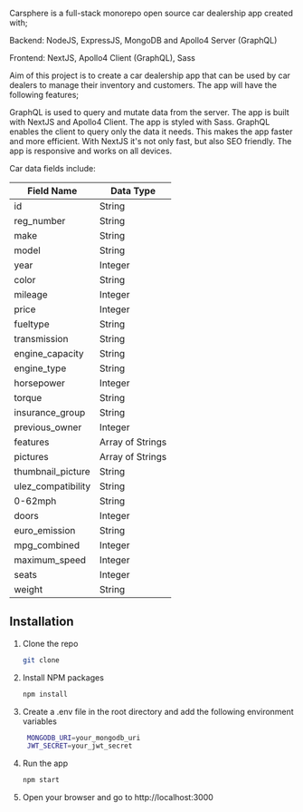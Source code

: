 Carsphere is a full-stack monorepo open source car dealership app created with;

Backend: NodeJS, ExpressJS, MongoDB and Apollo4 Server (GraphQL)

Frontend: NextJS, Apollo4 Client (GraphQL), Sass

Aim of this project is to create a car dealership app that can be used by car dealers to manage their inventory and customers. The app will have the following features;

GraphQL is used to query and mutate data from the server. The app is built with NextJS and Apollo4 Client. The app is styled with Sass. GraphQL enables the client to query only the data it needs. This makes the app faster and more efficient. With NextJS it's not only fast, but also SEO friendly. The app is responsive and works on all devices.

Car data fields include:

| Field Name         | Data Type        |
| ------------------ | ---------------- |
| id                 | String           |
| reg_number         | String           |
| make               | String           |
| model              | String           |
| year               | Integer          |
| color              | String           |
| mileage            | Integer          |
| price              | Integer          |
| fueltype           | String           |
| transmission       | String           |
| engine_capacity    | String           |
| engine_type        | String           |
| horsepower         | Integer          |
| torque             | String           |
| insurance_group    | String           |
| previous_owner     | Integer          |
| features           | Array of Strings |
| pictures           | Array of Strings |
| thumbnail_picture  | String           |
| ulez_compatibility | String           |
| 0-62mph            | String           |
| doors              | Integer          |
| euro_emission      | String           |
| mpg_combined       | Integer          |
| maximum_speed      | Integer          |
| seats              | Integer          |
| weight             | String           |

## Installation

1. Clone the repo
   ```sh
   git clone
   ```
2. Install NPM packages
   ```sh
   npm install
   ```
3. Create a .env file in the root directory and add the following environment variables
   ```sh
    MONGODB_URI=your_mongodb_uri
    JWT_SECRET=your_jwt_secret
   ```
4. Run the app
   ```sh
   npm start
   ```
5. Open your browser and go to http://localhost:3000
